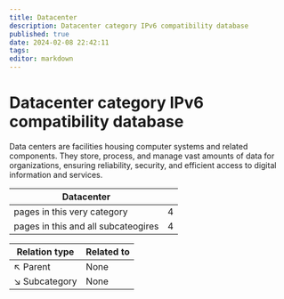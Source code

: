 ```yaml
---
title: Datacenter
description: Datacenter category IPv6 compatibility database
published: true
date: 2024-02-08 22:42:11 
tags:
editor: markdown
---
```


# Datacenter category IPv6 compatibility database


Data centers are facilities housing computer systems and related components. They store, process, and manage vast amounts of data for organizations, ensuring reliability, security, and efficient access to digital information and services.


| Datacenter   |   |
| - | - |
| pages in this very category | 4 |
| pages in this and all subcateogires | 4 |

| Relation type | Related to |
| - | - |
| :arrow_upper_left: Parent | None |
| :arrow_lower_right: Subcategory | None |